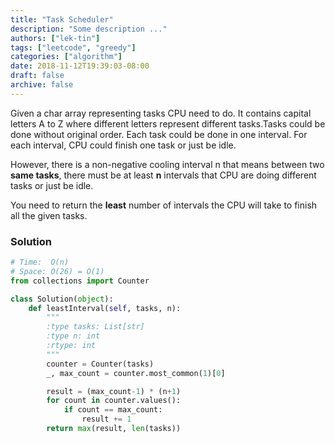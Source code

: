 ```yaml
---
title: "Task Scheduler"
description: "Some description ..."
authors: ["lek-tin"]
tags: ["leetcode", "greedy"]
categories: ["algorithm"]
date: 2018-11-12T19:39:03-08:00
draft: false
archive: false
---
```

Given a char array representing tasks CPU need to do. It contains capital letters A to Z where different letters represent different tasks.Tasks could be done without original order. Each task could be done in one interval. For each interval, CPU could finish one task or just be idle.

However, there is a non-negative cooling interval n that means between two **same tasks**, there must be at least **n** intervals that CPU are doing different tasks or just be idle.

You need to return the **least** number of intervals the CPU will take to finish all the given tasks.

### Solution
```python
# Time:  O(n)
# Space: O(26) = O(1)
from collections import Counter

class Solution(object):
    def leastInterval(self, tasks, n):
        """
        :type tasks: List[str]
        :type n: int
        :rtype: int
        """
        counter = Counter(tasks)
        _, max_count = counter.most_common(1)[0]

        result = (max_count-1) * (n+1)
        for count in counter.values():
            if count == max_count:
                result += 1
        return max(result, len(tasks))
```